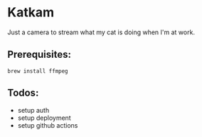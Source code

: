 # Katkam

Just a camera to stream what my cat is doing when I'm at work.

## Prerequisites:
```
brew install ffmpeg
```

## Todos:
- setup auth
- setup deployment
- setup github actions